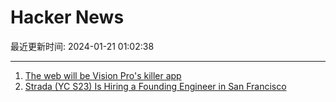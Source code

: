 # Hacker News

最近更新时间: 2024-01-21 01:02:38

--- 
1. [The web will be Vision Pro's killer app](https://www.theverge.com/2024/1/20/24044343/apple-vision-pro-safari-killer-app) 
2. [Strada (YC S23) Is Hiring a Founding Engineer in San Francisco](https://www.ycombinator.com/companies/strada/jobs/aqkxghT-founding-engineer-full-stack) 
